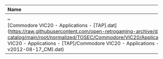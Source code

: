 |Name|Size|
|:---|---:|
|[..](../index.html)|DIR|
|[Commodore VIC20 - Applications - [TAP].dat](https://raw.githubusercontent.com/open-retrogaming-archive/dat-catalog/main/root/normalized/TOSEC/Commodore/VIC20/Applications/[TAP]/Commodore VIC20 - Applications - [TAP]/Commodore VIC20 - Applications - [TAP] (TOSEC-v2012-08-17_CM).dat)|2684|
